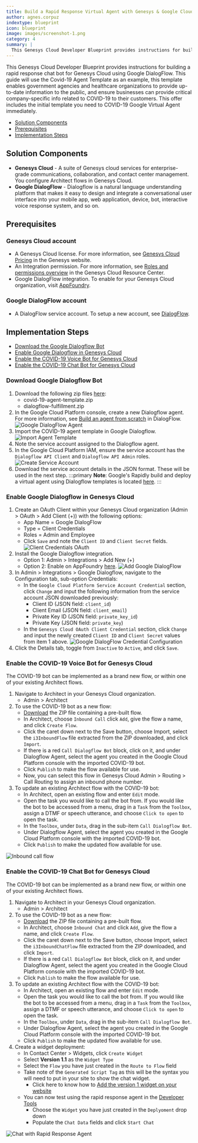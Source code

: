 ```yaml
---
title: Build a Rapid Response Virtual Agent with Genesys & Google Cloud
author: agnes.corpuz
indextype: blueprint
icon: blueprint
image: images/screenshot-1.png
category: 4
summary: |
  This Genesys Cloud Developer Blueprint provides instructions for building a rapid response voice and chat bot for Genesys Cloud using Google DialogFlow. This guide will use the Covid-19 Agent Template as an example, this template enables government agencies and healthcare organizations to provide up-to-date information to the public, and ensure businesses can provide critical company-specific info related to COVID-19 to their customers. This offer includes the initial template you need to COVID-19 Google Virtual Agent immediately.
---
```


This Genesys Cloud Developer Blueprint provides instructions for building a rapid response chat bot for Genesys Cloud using Google DialogFlow. This guide will use the Covid-19 Agent Template as an example, this template enables government agencies and healthcare organizations to provide up-to-date information to the public, and ensure businesses can provide critical company-specific info related to COVID-19 to their customers. This offer includes the initial template you need to COVID-19 Google Virtual Agent immediately.

* [Solution Components](#Solution_Components)
* [Prerequisites](#Prerequisites)
* [Implementation Steps](#Implementation_Steps)

## Solution Components

* **Genesys Cloud** - A suite of Genesys cloud services for enterprise-grade communications, collaboration, and contact center management. You configure Architect flows in Genesys Cloud.
* **Google DialogFlow** - Dialogflow is a natural language understanding platform that makes it easy to design and integrate a conversational user interface into your mobile app, web application, device, bot, interactive voice response system, and so on.

## Prerequisites
### Genesys Cloud account

* A Genesys Cloud license. For more information, see [Genesys Cloud Pricing](https://www.genesys.com/pricing "Opens the Genesys Cloud pricing page") in the Genesys website.
* An Integration permission. For more information, see [Roles and permissions overview](https://help.mypurecloud.com/?p=24360 "Opens the Roles and permissions overview article") in the Genesys Cloud Resource Center.
* Google DialogFlow integration. To enable for your Genesys Cloud organization, visit [AppFoundry](https://appfoundry.genesys.com/filter/purecloud/listing/43a28e86-6158-4f86-b705-0b7471e24cfe).

### Google DialogFlow account
* A DialogFlow service account. To setup a new account, see [DialogFlow](https://dialogflow.com/ "Opens the Google DialogFlow page").

## Implementation Steps

* [Download the Google Dialogflow Bot](#Download_Google_Dialogflow_Bot)
* [Enable Google Dialogflow in Genesys Cloud](#Enable_Google_Dialogflow_in_Genesys_Cloud)
* [Enable the COVID-19 Voice Bot for Genesys Cloud](#Enable_the_COVID-19_Voice_Bot_for_Genesys_Cloud)
* [Enable the COVID-19 Chat Bot for Genesys Cloud](#Enable_the_COVID-19_Chat_Bot_for_Genesys_Cloud)

### Download Google Dialogflow Bot
1. Download the following zip files [here](/attachments/):
   - covid-19-agent-template.zip
   - dialogflow-fulfillment.zip
2. In the Google Cloud Platform console, create a new Dialogflow agent. For more information, see [Build an agent from scratch](https://cloud.google.com/dialogflow/es/docs/tutorials/build-an-agent) in DialogFlow.
   ![Google DialogFlow Agent](images/create-a-dialogflow-agent.jpg "Google DialogFlow Agent")
3. Import the COVID-19 agent template in Google Dialogflow.
   ![Import Agent Template](images/import-agent-template.jpg "Import Agent Template")
4. Note the service account assigned to the Dialogflow agent.
5. In the Google Cloud Platform IAM, ensure the service account has the `Dialogflow API Client` and `Dialogflow API Admin` roles.
   ![Create Service Account](images/create-service-account.jpg "Create Service Account")
6. Download the service account details in the JSON format. These will be used in the next step.
:::primary
**Note**: Google's Rapidly build and deploy a virtual agent using Dialogflow templates is located [here](https://cloud.google.com/dialogflow/docs/tutorials/covid19-rapid-response).
:::

### Enable Google Dialogflow in Genesys Cloud
1. Create an OAuth Client within your Genesys Cloud organization (Admin > OAuth > Add Client (+)) with the following options:
   - App Name = Google DialogFlow
   - Type = Client Credentials
   - Roles = Admin and Employee
   - Click `Save` and note the `Client ID` and `Client Secret` fields.
   ![Client Credentials OAuth](images/create-client-credential-oauth.jpg "Client Credentials OAuth")
2. Install the Google Dialogflow integration.
   - Option 1: Admin > Integrations > Add New (+)
   - Option 2: Enable on AppFoundry [here](https://appfoundry.genesys.com/filter/genesyscloud/listing/43a28e86-6158-4f86-b705-0b7471e24cfe).
   ![Add Google DialogFlow](images/add-dialogflow-interaction.jpg "Add Google DialogFlow")
3. In Admin > Integrations > Google Dialogflow, navigate to the Configuration tab, sub-option Credentials:
   - In the `Google Cloud Platform Service Account Credential` section, click `Change` and input the following information from the service account JSON downloaded previously:
     - Client ID (JSON field: `client_id`)
     - Client Email (JSON field: `client_email`)
     - Private Key ID (JSON field: `private_key_id`)
     - Private Key (JSON field: `private_key`)
   - In the `Genesys Cloud OAuth Client Credential` section, click `Change` and input the newly created `Client ID` and `Client Secret` values from item 1 above.
   ![Google DialogFlow Credential Configuration](images/dialogflow-interaction-credentials-configuration.jpg "Google DialogFlow Credential Configuration")
4. Click the Details tab, toggle from `Inactive` to `Active`, and click `Save`.

### Enable the COVID-19 Voice Bot for Genesys Cloud
The COVID-19 bot can be implemented as a brand new flow, or within one of your existing Architect flows.

1. Navigate to Architect in your Genesys Cloud organization.
   - Admin > Architect
2. To use the COVID-19 bot as a new flow:
   - [Download](/attachments/COVID-19_Rapid_Response_Flow.zip) the ZIP file containing a pre-built flow.
   - In Architect, choose `Inbound Call` click `Add`, give the flow a name, and click `Create Flow`.
   - Click the caret down next to the Save button, choose Import, select the `i3InboundFlow` file extracted from the ZIP downloaded, and click `Import`.
   - If there is a red `Call Dialogflow Bot` block, click on it, and under Dialogflow Agent, select the agent you created in the Google Cloud Platform console with the imported COVID-19 bot.
   - Click `Publish` to make the flow available for use.
   - Now, you can select this flow in Genesys Cloud Admin > Routing > Call Routing to assign an inbound phone number.
3. To update an existing Architect flow with the COVID-19 bot:
   - In Architect, open an existing flow and enter `Edit` mode.
   - Open the task you would like to call the bot from. If you would like the bot to be accessed from a menu, drag in a `Task` from the `Toolbox`, assign a DTMF or speech utterance, and choose `Click to open` to open the task.
   - In the `Toolbox`, under `Data`, drag in the sub-item `Call Dialogflow Bot`.
   - Under Dialogflow Agent, select the agent you created in the Google Cloud Platform console with the imported COVID-19 bot.
   - Click `Publish` to make the updated flow available for use.

![Inbound call flow](images/screenshot-1.png "Inbound call flow")

### Enable the COVID-19 Chat Bot for Genesys Cloud
The COVID-19 bot can be implemented as a brand new flow, or within one of your existing Architect flows.

1. Navigate to Architect in your Genesys Cloud organization.
   - Admin > Architect
2. To use the COVID-19 bot as a new flow:
   - [Download](/attachments/COVID-19_Rapid_Response_Flow.zip) the ZIP file containing a pre-built flow.
   - In Architect, choose `Inbound Chat` and click `Add`, give the flow a name, and click `Create Flow`.
   - Click the caret down next to the Save button, choose Import, select the `i3InboundChatFlow` file extracted from the ZIP downloaded, and click `Import`.
   - If there is a red `Call Dialogflow Bot` block, click on it, and under Dialogflow Agent, select the agent you created in the Google Cloud Platform console with the imported COVID-19 bot.
   - Click `Publish` to make the flow available for use.
3. To update an existing Architect flow with the COVID-19 bot:
   - In Architect, open an existing flow and enter `Edit` mode.
   - Open the task you would like to call the bot from. If you would like the bot to be accessed from a menu, drag in a `Task` from the `Toolbox`, assign a DTMF or speech utterance, and choose `Click to open` to open the task.
   - In the `Toolbox`, under `Data`, drag in the sub-item `Call Dialogflow Bot`.
   - Under Dialogflow Agent, select the agent you created in the Google Cloud Platform console with the imported COVID-19 bot.
   - Click `Publish` to make the updated flow available for use.
4. Create a widget deployment:
   - In Contact Center > Widgets, click `Create Widget`
   - Select **Version 1.1** as the `Widget Type`
   - Select the `Flow` you have just created in the `Route to Flow` field
   - Take note of the `Generated Script Tag` as this will be the syntax you will need to put in your site to show the chat widget.
     - Click here to know how to [Add the version 1 widget on your website](/api/digital/webchat/index.html)
   - You can now test using the rapid response agent in the [Developer Tools](/developer-tools/#/webchat)
     - Choose the `Widget` you have just created in the `Deplyoment` drop down
     - Populate the `Chat Data` fields and click `Start Chat`

![Chat with Rapid Response Agent](images/chat-with-rapid-response-agent.jpg "Chat with Rapid Response Agent")